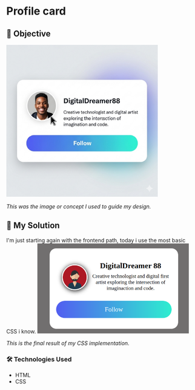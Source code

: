 # Profile card

## 🎯 Objective

<img src="../Assets/Images/Profile-Card/ia.png" width="400px">

*This was the image or concept I used to guide my design.*

## 🚀 My Solution

I'm just starting again with the frontend path, today i use the most basic CSS i know.
<img src="../Assets/Images/Profile-Card/mine.png" width="400px">

*This is the final result of my CSS implementation.*

### 🛠️ Technologies Used

* HTML
* CSS
